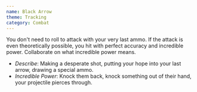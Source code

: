 ```yaml
---
name: Black Arrow
theme: Tracking
category: Combat
---
```


You don't need to roll to attack with your very last ammo. If the attack is even theoretically possible, you hit with perfect accuracy and incredible power. Collaborate on what incredible power means.

* *Describe*: Making a desperate shot, putting your hope into your last arrow, drawing a special ammo.
* *Incredible Power*: Knock them back, knock something out of their hand, your projectile pierces through.
